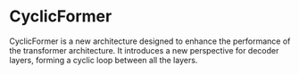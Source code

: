 # CyclicFormer
CyclicFormer is a new architecture designed to enhance the performance of the transformer architecture. It introduces a new perspective for decoder layers, forming a cyclic loop between all the layers.
